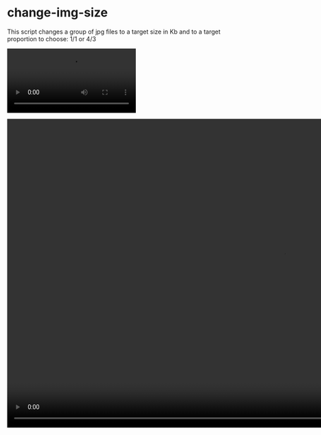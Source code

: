 # change-img-size

This script changes a group of jpg files to a target size in Kb and to a target proportion to choose: 1/1 or 4/3

![](test_roy.mp4)

<video width="1280" height="720" controls>
  <source src="https://github.com/IvanDiazCostoya/change-img-size/blob/main/test_roy.mp4/" type="video/mp4">
</video>
